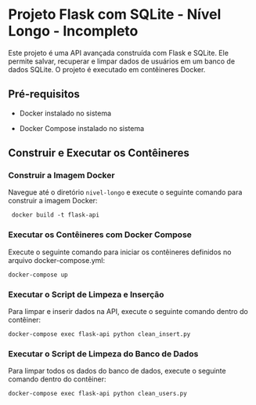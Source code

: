 
# Projeto Flask com SQLite - Nível Longo - Incompleto

Este projeto é uma API avançada construída com Flask e SQLite. Ele permite salvar, recuperar e limpar dados de usuários em um banco de dados SQLite. O projeto é executado em contêineres Docker.

## Pré-requisitos

- Docker instalado no sistema

- Docker Compose instalado no sistema

  

## Construir e Executar os Contêineres

### Construir a Imagem Docker

 
Navegue até o diretório `nivel-longo` e execute o seguinte comando para construir a imagem Docker:
   

     docker build -t flask-api

  

### Executar os Contêineres com Docker Compose

Execute o seguinte comando para iniciar os contêineres definidos no arquivo docker-compose.yml:

    docker-compose up


### Executar o Script de Limpeza e Inserção

Para limpar e inserir dados na API, execute o seguinte comando dentro do contêiner:

    docker-compose exec flask-api python clean_insert.py

### Executar o Script de Limpeza do Banco de Dados

Para limpar todos os dados do banco de dados, execute o seguinte comando dentro do contêiner:

    docker-compose exec flask-api python clean_users.py
